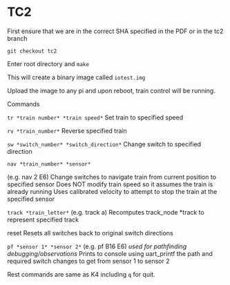 # TC2

First ensure that we are in the correct SHA specified in the PDF or in the tc2 branch

```
git checkout tc2
```

Enter root directory and `make`

This will create a binary image called `iotest.img`

Upload the image to any pi and upon reboot, train control will be running.


Commands

`tr *train number* *train speed*` Set train to specified speed

`rv *train_number*` Reverse specified train

`sw *switch_number* *switch_direction*` Change switch to specified direction

`nav *train_number* *sensor* `

(e.g. nav 2 E6)
Change switches to navigate train from current position to specified sensor
Does NOT modify train speed so it assumes the train is already running
Uses calibrated velocity to attempt to stop the train at the specified sensor


`track *train_letter*`
(e.g. track a)
Recomputes track_node *track to represent specified track

reset
Resets all switches back to original switch directions

`pf *sensor 1* *sensor 2*`
(e.g. pf B16 E6)
*used for pathfinding debugging/observations*
Prints to console using uart_printf the path and required switch changes to get from sensor 1 to sensor 2

Rest commands are same as K4 including `q` for quit.
